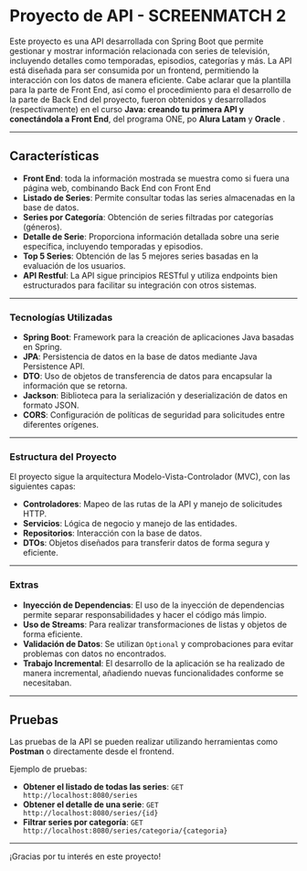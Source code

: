 # Proyecto de API  - SCREENMATCH 2

Este proyecto es una API desarrollada con Spring Boot que permite gestionar y mostrar información relacionada con series de televisión, incluyendo detalles como temporadas, episodios, categorías y más. La API está diseñada para ser consumida por un frontend, permitiendo la interacción con los datos de manera eficiente.
Cabe aclarar que la plantilla para la parte de Front End, así como el procedimiento para el desarrollo de la parte de Back End del proyecto, fueron obtenidos y desarrollados (respectivamente) en el curso **Java: creando tu primera API y conectándola a Front End**, del programa ONE, po **Alura Latam** y **Oracle** . 

---

## Características
- **Front End**: toda la información mostrada se muestra como si fuera una página web, combinando Back End con Front End
- **Listado de Series**: Permite consultar todas las series almacenadas en la base de datos.
- **Series por Categoría**: Obtención de series filtradas por categorías (géneros).
- **Detalle de Serie**: Proporciona información detallada sobre una serie específica, incluyendo temporadas y episodios.
- **Top 5 Series**: Obtención de las 5 mejores series basadas en la evaluación de los usuarios.
- **API Restful**: La API sigue principios RESTful y utiliza endpoints bien estructurados para facilitar su integración con otros sistemas.

---

### Tecnologías Utilizadas

- **Spring Boot**: Framework para la creación de aplicaciones Java basadas en Spring.
- **JPA**: Persistencia de datos en la base de datos mediante Java Persistence API.
- **DTO**: Uso de objetos de transferencia de datos para encapsular la información que se retorna.
- **Jackson**: Biblioteca para la serialización y deserialización de datos en formato JSON.
- **CORS**: Configuración de políticas de seguridad para solicitudes entre diferentes orígenes.

---

### Estructura del Proyecto

El proyecto sigue la arquitectura Modelo-Vista-Controlador (MVC), con las siguientes capas:

- **Controladores**: Mapeo de las rutas de la API y manejo de solicitudes HTTP.
- **Servicios**: Lógica de negocio y manejo de las entidades.
- **Repositorios**: Interacción con la base de datos.
- **DTOs**: Objetos diseñados para transferir datos de forma segura y eficiente.

---

### Extras

- **Inyección de Dependencias**: El uso de la inyección de dependencias permite separar responsabilidades y hacer el código más limpio.
- **Uso de Streams**: Para realizar transformaciones de listas y objetos de forma eficiente.
- **Validación de Datos**: Se utilizan `Optional` y comprobaciones para evitar problemas con datos no encontrados.
- **Trabajo Incremental**: El desarrollo de la aplicación se ha realizado de manera incremental, añadiendo nuevas funcionalidades conforme se necesitaban.

---

## Pruebas

Las pruebas de la API se pueden realizar utilizando herramientas como **Postman** o directamente desde el frontend.

Ejemplo de pruebas:

- **Obtener el listado de todas las series**: `GET http://localhost:8080/series`
- **Obtener el detalle de una serie**: `GET http://localhost:8080/series/{id}`
- **Filtrar series por categoría**: `GET http://localhost:8080/series/categoria/{categoria}`

---

¡Gracias por tu interés en este proyecto!
